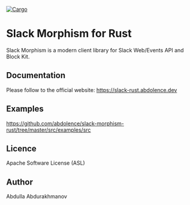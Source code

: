 [![Cargo](https://img.shields.io/crates/v/slack_morphism.svg)](https://crates.io/crates/slack_morphism)

# Slack Morphism for Rust

Slack Morphism is a modern client library for Slack Web/Events API and Block Kit.

## Documentation
Please follow to the official website: https://slack-rust.abdolence.dev

## Examples
https://github.com/abdolence/slack-morphism-rust/tree/master/src/examples/src

## Licence
Apache Software License (ASL)

## Author
Abdulla Abdurakhmanov
